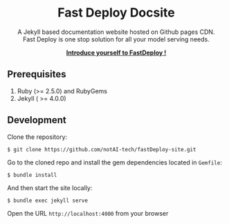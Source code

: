
<p align="center">
    <h1 align="center">Fast Deploy Docsite</h1>
    <p align="center">A Jekyll based documentation website hosted on Github
    pages CDN.<br>Fast Deploy is one stop solution for all your model serving needs.</p>
    <p align="center"><strong><a href="https://notai-tech.github.io/fastDeploy-site/">Introduce yourself to FastDeploy !</a></strong></p>
</p>

## Prerequisites
1. Ruby (>= 2.5.0) and RubyGems
2. Jekyll ( >= 4.0.0)

## Development

Clone the repository:

    $ git clone https://github.com/notAI-tech/fastDeploy-site.git

Go to the cloned repo and install the gem dependencies located in `Gemfile`:

    $ bundle install

And then start the site locally:

    $ bundle exec jekyll serve

Open the URL `http://localhost:4000` from your browser